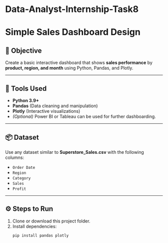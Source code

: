 # Data-Analyst-Internship-Task8
# Simple Sales Dashboard Design

## 🎯 Objective
Create a basic interactive dashboard that shows **sales performance** by **product, region, and month** using Python, Pandas, and Plotly.

---

## 🧰 Tools Used
- **Python 3.9+**
- **Pandas** (Data cleaning and manipulation)
- **Plotly** (Interactive visualizations)
- *(Optional)* Power BI or Tableau can be used for further dashboarding.

---

## 📦 Dataset
Use any dataset similar to **Superstore_Sales.csv** with the following columns:
- `Order Date`
- `Region`
- `Category`
- `Sales`
- `Profit`

---

## ⚙️ Steps to Run

1. Clone or download this project folder.
2. Install dependencies:
   ```bash
   pip install pandas plotly
